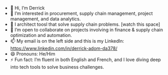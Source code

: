 - 👋 Hi, I’m Derrick
- 👀 I’m interested in procurement, supply chain management, project management, and data analytics.
- 🌱 I architect toosl that solve supply chain problems. [watch this space]
- 💞️ I’m open to collaborate on projects involving in finance & supply chain optimization and automation.
- 📫 My email is on the left side and this is my LinkedIn: https://www.linkedin.com/in/derrick-adom-da378/
- 😄 Pronouns: He/Him
- ⚡ Fun fact: I’m fluent in both English and French, and I love diving deep into tech tools to solve business challenges.

<!---
puredreezy/puredreezy is a ✨ special ✨ repository because its `README.md` (this file) appears on your GitHub profile.
You can click the Preview link to take a look at your changes.
--->
